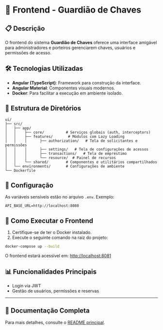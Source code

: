 # 🎨 Frontend - Guardião de Chaves

## 📋 Descrição
O frontend do sistema **Guardião de Chaves** oferece uma interface amigável para administradores e porteiros gerenciarem chaves, usuários e permissões de acesso.

## 🛠️ Tecnologias Utilizadas
- **Angular (TypeScript)**: Framework para construção da interface.
- **Angular Material**: Componentes visuais modernos.
- **Docker**: Para facilitar a execução em ambiente isolado.

## 📂 Estrutura de Diretórios
```
ui/
├── src/
│   ├── app/
│   │    ├── core/          # Serviços globais (auth, interceptors)
│   │    ├── features/       # Módulos com Lazy Loading
│   │    │      ├── authorization/   # Tela de solicitantes e permissões
│   │    │      ├── settings/   # Tela de configurações de acessos
│   │    │      ├── transactions/   # Tela de empréstimo
│   │    │      └── resource/  # Painel de recursos
│   │    └── shared/        # Componentes e utilitários compartilhados
│   └── environments/       # Configurações de ambiente
└── Dockerfile
```

## 📌 Configuração
As variáveis sensíveis estão no arquivo `.env`. Exemplo:

```env
API_BASE_URL=http://localhost:8080
```

## 🚀 Como Executar o Frontend
1. Certifique-se de ter o Docker instalado.
2. Execute o seguinte comando na raiz do projeto:

```bash
docker-compose up --build
```

O frontend estará acessível em: [http://localhost:8081](http://localhost:8081)

## 📊 Funcionalidades Principais
- Login via JWT
- Gestão de usuários, permissões e reservas

---

## 📖 Documentação Completa
Para mais detalhes, consulte o [README principal](https://github.com/sagubr/guardiao-chaves/blob/master/README.md).
